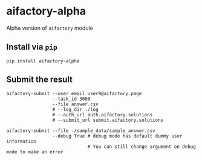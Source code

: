 # aifactory-alpha

Alpha version of `aifactory` module

## Install via `pip`

```
pip install aifactory-alpha
```

## Submit the result

```
aifactory-submit --user_email user0@aifactory.page 
                 --task_id 3000 
                 --file answer.csv
                 # --log_dir ./log
                 # --auth_url auth.aifactory.solutions
                 # --submit_url submit.aifactory.solutions
                 
aifactory-submit --file ./sample_data/sample_answer.csv 
                 --debug True # debug mode has default dummy user information
                              # You can still change argument on debug mode to make an error
```
